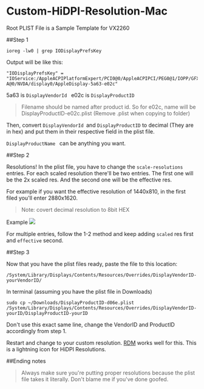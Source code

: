 # Custom-HiDPI-Resolution-Mac

Root PLIST File is a Sample Template for VX2260

##Step 1

`ioreg -lw0 | grep IODisplayPrefsKey`

Output will be like this: 

    "IODisplayPrefsKey" = "IOService:/AppleACPIPlatformExpert/PCI0@0/AppleACPIPCI/PEG0@1/IOPP/GFX0@0/NVDA,Display-A@0/NVDA/display0/AppleDisplay-5a63-e02c"

5a63 is `DisplayVendorId `
e02c is `DisplayProductID`

> Filename should be named after product id. So for e02c, name will be DisplayProductID-e02c.plist (Remove .plist when copying to folder)

Then, convert `DisplayVendorId `and `DisplayProductID` to decimal (They are in hex) and put them in their respective field in the plist file. 

`DisplayProductName ` can be anything you want. 

##Step 2

Resolutions! In the plist file, you have to change the `scale-resolutions` entries. For each scaled resolution there'll be two entries. The first one will be the 2x scaled res. And the second one will be the effective res.

For example if you want the effective resolution of 1440x810, in the first filed you'll enter 2880x1620.

>Note: covert decimal resolution to 8bit HEX

Example
![](https://i.imgur.com/KUELc40.png)

For multiple entries, follow the 1-2 method and keep adding `scaled` res first and `effective` second. 

##Step 3

Now that you have the plist files ready, paste the file to this location: 

`/System/Library/Displays/Contents/Resources/Overrides/DisplayVendorID-yourVendorID/`

In terminal (assuming you have the plist file in Downloads)

    sudo cp ~/Downloads/DisplayProductID-d06e.plist /System/Library/Displays/Contents/Resources/Overrides/DisplayVendorID-yourID/DisplayProductID-yourID 

Don't use this exact same line, change the VendorID and ProductID accordingly from step 1. 

Restart and change to your custom resolution. [RDM](https://github.com/avibrazil/RDM) works well for this. This is a lightning icon for HiDPI Resolutions. 

##Ending notes

> Always make sure you're putting proper resolutions because the plist file takes it literally. Don't blame me if you've done goofed. 
